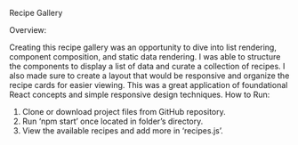 Recipe Gallery

Overview:

Creating this recipe gallery was an opportunity to dive into list rendering, component composition, and static data rendering. I was able to structure the components to display a list of data and curate a collection of recipes. I also made sure to create a layout that would be responsive and organize the recipe cards for easier viewing. This was a great application of foundational React concepts and simple responsive design techniques. 
How to Run: 

1.	Clone or download project files from GitHub repository.
2.	Run ‘npm start’ once located in folder’s directory.
3.	View the available recipes and add more in ‘recipes.js’. 
